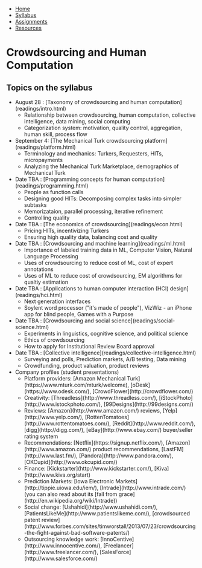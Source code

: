 <ul  id="ProjectSubmenu">
    <li><a class="home" href="index.html" title="Home">Home</a></li>
    <li><a  href="syllabus.html" title="Syllabus">Syllabus</a></li>
    <li><a class="assignments" href="assignments.html" title="Assignments">Assignments</a></li>
    <li><a class="resources" href="resources.html" title="Resources">Resources</a></li>
</ul>

<link rel="stylesheet" type="text/css" href="stylesheet.css" />

# Crowdsourcing and Human Computation

## Topics on the syllabus
<ul>
<li>August 28 : [Taxonomy of crowdsourcing and human computation](readings/intro.html)
<ul>
<li>Relationship between crowdsourcing, human computation, collective intelligence, data mining, social computing </li>
<li>Categorization system: motivation, quality control, aggregation, human skill, process flow</li>
</ul></li>

<li>September 4: [The Mechanical Turk crowdsourcing platform](readings/platform.html)
<ul>
<li>Terminology and mechanics: Turkers, Requesters, HITs, micropayments</li>
<li>Analyzing the Mechanical Turk Marketplace, demographics of Mechanical Turk</li>
</ul></li>

<li>Date TBA : [Programming concepts for human computation](readings/programming.html)
<ul>
<li>People as function calls</li>
<li>Designing good HITs: Decomposing complex tasks into simpler subtasks</li>
<li>Memorizataion, parallel processing, iterative refinement</li>
<li>Controlling quality</li>
</ul></li>

<li>Date TBA : [The economics of crowdsourcing](readings/econ.html)
<ul>
<li>Pricing HITs, incentivizing Turkers</li>
<li>Ensuring high quality data, balancing cost and quality</li>
</ul></li>

<li>Date TBA : [Crowdsourcing and machine learning](readings/ml.html)
<ul>
<li>Importance of labeled training data in ML, Computer Vision, Natural Language Processing</li>
<li>Uses of crowdsourcing to reduce cost of ML, cost of expert annotations</li>
<li>Uses of ML to reduce cost of crowdsourcing, EM algorithms for qualtiy estimation</li>
</ul></li>

<li>Date TBA : [Applications to human computer interaction (HCI) design](readings/hci.html)
<ul>
<li>Next generation interfaces  </li>
<li>Soylent word processor ("it's made of people"), VizWiz - an iPhone app for blind people, Games with a Purpose</li>
</ul></li>

<li>Date TBA : [Crowdsourcing and social science](readings/social-science.html)
<ul>
<li>Experiments in linguistics, cognitive science, and political science</li>
<li>Ethics of crowdsourcing</li>
<li>How to apply for Institutional Review Board approval</li>
</ul></li>

<li>Date TBA : [Collective intelligence](readings/collective-intelligence.html)
<ul>
<li>Surveying and polls, Prediction markets, A/B testing, Data mining</li>
<li>Crowdfunding, product valuation, product reviews</li>
</ul></li>

<li>Company profiles (student presentations)
<ul>
<li>Platform providers: [Amazon Mechanical Turk](https://www.mturk.com/mturk/welcome), [oDesk](https://www.odesk.com/), [CrowdFlower](http://crowdflower.com/)</li>
<li>Creativity: [Threadless](http://www.threadless.com/), [iStockPhoto](http://www.istockphoto.com/), [99Designs](http://99designs.com/)</li>
<li>Reviews: [Amazon](http://www.amazon.com/) reviews, [Yelp](http://www.yelp.com/), [RottenTomatoes](http://www.rottentomatoes.com/), [Reddit](http://www.reddit.com/), [digg](http://digg.com/), [eBay](http://www.ebay.com/) buyer/seller rating system</li>
<li>Recommendations: [Netflix](https://signup.netflix.com/), [Amazon](http://www.amazon.com/) product recommendations, [LastFM](http://www.last.fm/), [Pandora](http://www.pandora.com/), [OKCupid](http://www.okcupid.com/)</li>
<li>Finance: [Kickstarter](http://www.kickstarter.com/), [Kiva](http://www.kiva.org/start)</li>
<li> Prediction Markets: [Iowa Electronic Markets](http://tippie.uiowa.edu/iem/), [Intrade](http://www.intrade.com/) (you can also read about its [fall from grace](http://en.wikipedia.org/wiki/Intrade)) </li>
<li> Social change: [Ushahidi](http://www.ushahidi.com/), [PatientsLikeMe](http://www.patientslikeme.com/), [crowdsourced patent review](http://www.forbes.com/sites/timworstall/2013/07/23/crowdsourcing-the-fight-against-bad-software-patents/) </li>
<li> Outsourcing knowledge work: [InnoCentive](http://www.innocentive.com/), [Freelancer](http://www.freelancer.com/), [SalesForce](http://www.salesforce.com/) </li>
</ul></li>


